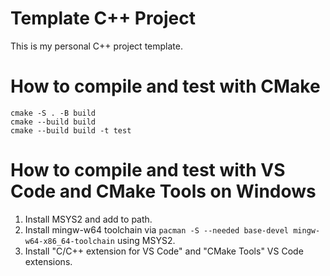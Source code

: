 # Template C++ Project
This is my personal C++ project template.

# How to compile and test with CMake
```
cmake -S . -B build
cmake --build build
cmake --build build -t test
```

# How to compile and test with VS Code and CMake Tools on Windows
1. Install MSYS2 and add to path.
2. Install mingw-w64 toolchain via ```pacman -S --needed base-devel mingw-w64-x86_64-toolchain``` using MSYS2.
3. Install "C/C++ extension for VS Code" and "CMake Tools" VS Code extensions.